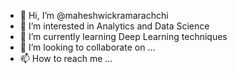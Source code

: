 - 👋 Hi, I’m @maheshwickramarachchi
- 👀 I’m interested in Analytics and Data Science
- 🌱 I’m currently learning Deep Learning techniques
- 💞️ I’m looking to collaborate on ...
- 📫 How to reach me ...

<!---
maheshwickramarachchi/maheshwickramarachchi is a ✨ special ✨ repository because its `README.md` (this file) appears on your GitHub profile.
You can click the Preview link to take a look at your changes.
--->
